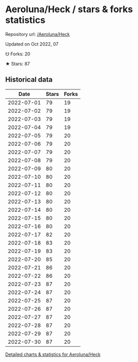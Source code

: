 # Aeroluna/Heck / stars & forks statistics

Repository url: [/Aeroluna/Heck](https://github.com/Aeroluna/Heck)

Updated on Oct 2022, 07

☋ Forks: 20

★ Stars: 87

## Historical data
| Date | Stars | Forks |
|------|-------|-------|
| 2022-07-01 | 79 | 19 | 
| 2022-07-02 | 79 | 19 | 
| 2022-07-03 | 79 | 19 | 
| 2022-07-04 | 79 | 19 | 
| 2022-07-05 | 79 | 20 | 
| 2022-07-06 | 79 | 20 | 
| 2022-07-07 | 79 | 20 | 
| 2022-07-08 | 79 | 20 | 
| 2022-07-09 | 80 | 20 | 
| 2022-07-10 | 80 | 20 | 
| 2022-07-11 | 80 | 20 | 
| 2022-07-12 | 80 | 20 | 
| 2022-07-13 | 80 | 20 | 
| 2022-07-14 | 80 | 20 | 
| 2022-07-15 | 80 | 20 | 
| 2022-07-16 | 80 | 20 | 
| 2022-07-17 | 82 | 20 | 
| 2022-07-18 | 83 | 20 | 
| 2022-07-19 | 83 | 20 | 
| 2022-07-20 | 85 | 20 | 
| 2022-07-21 | 86 | 20 | 
| 2022-07-22 | 86 | 20 | 
| 2022-07-23 | 87 | 20 | 
| 2022-07-24 | 87 | 20 | 
| 2022-07-25 | 87 | 20 | 
| 2022-07-26 | 87 | 20 | 
| 2022-07-27 | 87 | 20 | 
| 2022-07-28 | 87 | 20 | 
| 2022-07-29 | 87 | 20 | 
| 2022-07-30 | 87 | 20 | 


[Detailed charts & statistics for Aeroluna/Heck](https://reviewgithub.com/rep/Aeroluna/Heck)
